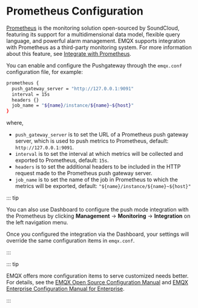 # Prometheus Configuration

[Prometheus](https://prometheus.io/) is the monitoring solution open-sourced by SoundCloud, featuring its support for a multidimensional data model, flexible query language, and powerful alarm management. EMQX supports integration with Prometheus as a third-party monitoring system. For more information about this feature, see [Integrate with Prometheus](../observability/prometheus.md).

You can enable and configure the Pushgateway through the `emqx.conf` configuration file, for example: 

```bash
prometheus {
  push_gateway_server = "http://127.0.0.1:9091"
  interval = 15s
  headers {}
  job_name = "${name}/instance/${name}~${host}"
}
```

where, <!--did not add the Dashboard UI, as it is quite obvious-->

- `push_gateway_server` is to set the URL of a Prometheus push gateway server, which is used to push metrics to Prometheus, default: `http://127.0.0.1:9091`.
- `interval` is to set the interval at which metrics will be collected and exported to Prometheus, default: `15s`.
- `headers` is to set the additional headers to be included in the HTTP request made to the Prometheus push gateway server.
- `job_name` is to set the name of the job in Prometheus to which the metrics will be exported, default: `"${name}/instance/${name}~${host}"`

::: tip

You can also use Dashboard to configure the push mode integration with the Prometheus by clicking **Management** -> **Monitoring** -> **Integration** on the left navigation menu.

Once you configured the integration via the Dashboard, your settings will override the same configuration items in `emqx.conf`.

:::

::: tip

EMQX offers more configuration items to serve customized needs better. For details, see the [EMQX Open Source Configuration Manual](https://docs.emqx.com/en/emqx/v@CE_VERSION@/hocon/) and [EMQX Enterprise Configuration Manual for Enterprise](https://docs.emqx.com/en/enterprise/v@EE_VERSION@/hocon/).

:::
